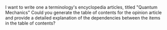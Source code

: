 I want to write one a terminology's encyclopedia articles, titled "Quantum Mechanics" Could you generate the table of contents for the opinion article and provide a detailed explanation of the dependencies between the items in the table of contents?